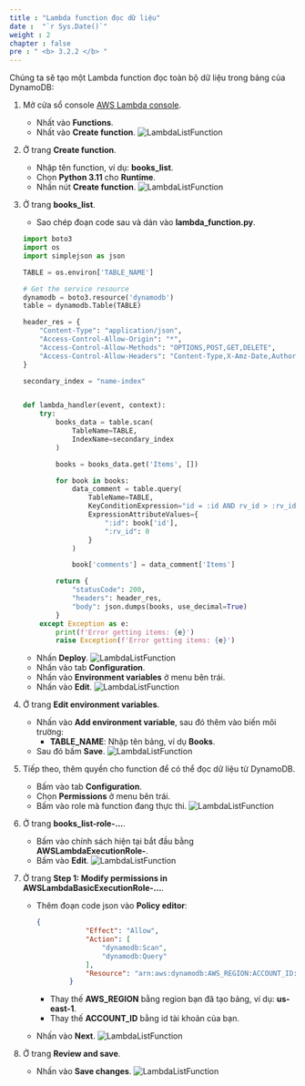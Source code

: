 ```yaml
---
title : "Lambda function đọc dữ liệu"
date :  "`r Sys.Date()`" 
weight : 2
chapter : false
pre : " <b> 3.2.2 </b> "
---
```

Chúng ta sẽ tạo một Lambda function đọc toàn bộ dữ liệu trong bảng của DynamoDB:

1. Mở cửa sổ console [AWS Lambda console](https://ap-southeast-2.console.aws.amazon.com/lambda/home?region=ap-southeast-2#/functions).
    - Nhất vào **Functions**.
    - Nhất vào **Create function**.
![LambdaListFunction](/000079-Book-store-Book-store-front-end-code-calling-API-Gateway/images/temp/1/33.png?width=90pc)

2. Ở trang **Create function**.
    - Nhập tên function, ví dụ: **books_list**.
    - Chọn **Python 3.11** cho **Runtime**.
    - Nhấn nút **Create function**.
![LambdaListFunction](/000079-Book-store-Book-store-front-end-code-calling-API-Gateway/images/temp/1/34.png?width=90pc)

3. Ở trang **books_list**.
    - Sao chép đoạn code sau và dán vào **lambda_function.py**.

    ```python
    import boto3
    import os
    import simplejson as json

    TABLE = os.environ['TABLE_NAME']

    # Get the service resource
    dynamodb = boto3.resource('dynamodb')
    table = dynamodb.Table(TABLE)

    header_res = {
        "Content-Type": "application/json",
        "Access-Control-Allow-Origin": "*",
        "Access-Control-Allow-Methods": "OPTIONS,POST,GET,DELETE",
        "Access-Control-Allow-Headers": "Content-Type,X-Amz-Date,Authorization,X-Api-Key,X-Amz-Security-Token",
    }

    secondary_index = "name-index"


    def lambda_handler(event, context):
        try:
            books_data = table.scan(
                TableName=TABLE,
                IndexName=secondary_index
            )

            books = books_data.get('Items', [])

            for book in books:
                data_comment = table.query(
                    TableName=TABLE,
                    KeyConditionExpression="id = :id AND rv_id > :rv_id",
                    ExpressionAttributeValues={
                        ":id": book['id'],
                        ":rv_id": 0
                    }
                )

                book['comments'] = data_comment['Items']

            return {
                "statusCode": 200,
                "headers": header_res,
                "body": json.dumps(books, use_decimal=True)
            }
        except Exception as e:
            print(f'Error getting items: {e}')
            raise Exception(f'Error getting items: {e}')
    ```

    - Nhấn **Deploy**.
  ![LambdaListFunction](/000079-Book-store-Book-store-front-end-code-calling-API-Gateway/images/temp/1/35.png?width=90pc)
    - Nhấn vào tab **Configuration**.
    - Nhấn vào **Environment variables** ở menu bên trái.
    - Nhấn vào **Edit**.
  ![LambdaListFunction](/000079-Book-store-Book-store-front-end-code-calling-API-Gateway/images/temp/1/36.png?width=90pc)

4. Ở trang **Edit environment variables**.
    - Nhấn vào **Add environment variable**, sau đó thêm vào biến môi trường:
      - **TABLE_NAME**: Nhập tên bảng, ví dụ **Books**.
    - Sau đó bấm **Save**.
![LambdaListFunction](/000079-Book-store-Book-store-front-end-code-calling-API-Gateway/images/temp/1/37.png?width=90pc)

5. Tiếp theo, thêm quyền cho function để có thể đọc dữ liệu từ DynamoDB.
    - Bấm vào tab **Configuration**.
    - Chọn **Permissions** ở menu bên trái.
    - Bấm vào role mà function đang thực thi.
  ![LambdaListFunction](/000079-Book-store-Book-store-front-end-code-calling-API-Gateway/images/temp/1/38.png?width=90pc)

6. Ở trang **books_list-role-...**.
    - Bấm vào chính sách hiện tại bắt đầu bằng **AWSLambdaExecutionRole-**.
    - Bấm vào **Edit**.
![LambdaListFunction](/000079-Book-store-Book-store-front-end-code-calling-API-Gateway/images/temp/1/39.png?width=90pc)

7. Ở trang **Step 1: Modify permissions in AWSLambdaBasicExecutionRole-...**.
    - Thêm đoạn code json vào **Policy editor**:

      ```json
      {
                  "Effect": "Allow",
                  "Action": [
                      "dynamodb:Scan",
                      "dynamodb:Query"
                  ],
                  "Resource": "arn:aws:dynamodb:AWS_REGION:ACCOUNT_ID:table/Books"
              }
      ```

      - Thay thế **AWS_REGION** bằng region bạn đã tạo bảng, ví dụ: **us-east-1**.
      - Thay thế **ACCOUNT_ID** bằng id tài khoản của bạn.
    - Nhấn vào **Next**.
![LambdaListFunction](/000079-Book-store-Book-store-front-end-code-calling-API-Gateway/images/temp/1/40.png?width=90pc)

8. Ở trang **Review and save**.
    - Nhấn vào **Save changes**.
![LambdaListFunction](/000079-Book-store-Book-store-front-end-code-calling-API-Gateway/images/temp/1/41.png?width=90pc)
